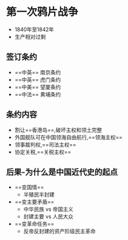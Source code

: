 # 第一次鸦片战争
- 1840年至1842年
- 生产相对过剩
## 签订条约
- ==中英== 南京条约
- ==中英== 虎门条约
- ==中美== 望厦条约
- ==中法== 黄埔条约
## 条约内容
- 割让==香港岛==,破坏主权和领土完整
- 外国舰队可在中国领海自由航行,==领海主权==
- 领事裁判权,==司法主权==
- 协定关税,==关税主权==
## 后果-为什么是中国近代史的起点
- ==变国情==
	- 半殖民半封建
- ==变主要矛盾==
	- 中华民族 vs 帝国主义
	- 封建主要 vs 人民大众
- ==变革命任务==
	- 反帝反封建的资产阶级民主革命
